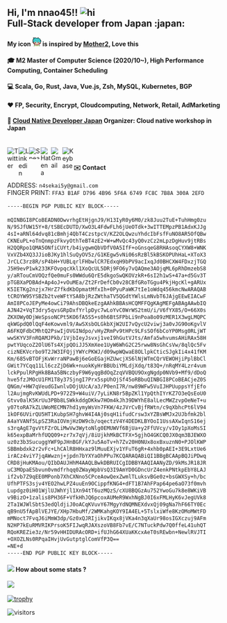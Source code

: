 <h2>Hi, I'm nnao45!! <img src="https://github.com/rajput2107/rajput2107/blob/master/Assets/Hi.gif" alt="hi" width="28" height="28"> <br/>
Full-Stack developer from Japan :japan:</h2>

#### My icon <img src="https://github.com/nnao45/nnao45/blob/master/nnao45.png?raw=true" height="20px" width="20px"/></a> is inspired by [Mother2](https://www.nintendo.co.jp/n08/a2uj/mother2/index.html), Love this
#### :mortar_board: M2 Master of Computer Science (2020/10~), High Performance Computing, Container Scheduling
#### :computer: Scala, Go, Rust, Java, Vue.js, Zsh, MySQL, Kubernetes, BGP
#### ❤️ FP, Security, Encrypt, Cloudcomputing, Network, Retail, AdMarketing
#### :memo: [Cloud Native Developer Japan](https://cnd.connpass.com) Organizer: Cloud native workshop in Japan

<br/>

<a href="https://twitter.com/nnao45">
  <img align="left" alt="Twitter" width="26px" src="https://github.com/TheDudeThatCode/TheDudeThatCode/blob/master/Assets/Twitter.svg" />
</a>
<a href="https://www.linkedin.com/in/naoya-yokoyama-867544113/">
  <img align="left" alt="Linkedin" width="24px" src="https://github.com/TheDudeThatCode/TheDudeThatCode/blob/master/Assets/Linkedin.svg" />
</a>
<a href="https://speakerdeck.com/nnao45">
  <img align="left" alt="Speakerdeck" height="27px" width="27" src="https://www.strattic.com/wp-content/uploads/2019/06/speakerdeck-172x172.png" />
</a>
<a href="https://nnao45.hatenadiary.com/">
  <img align="left" alt="Hatena" width="24px" src="https://upload.wikimedia.org/wikipedia/commons/thumb/1/1f/Hatena_blog_logo.svg/2048px-Hatena_blog_logo.svg.png" />
</a>
<a href="mailto:n4sekai5y@gmail.com">
  <img align="left" alt="Gmail" width="26px" src="https://github.com/TheDudeThatCode/TheDudeThatCode/blob/master/Assets/Gmail.svg" />
</a>
<a href="https://keybase.io/nnao45">
  <img align="left" alt="Keybase" width="26px" src="https://upload.wikimedia.org/wikipedia/commons/b/bb/Keybase_logo_official.svg" />
</a>
</a>

<br/>

#### :envelope: Contact
ADDRESS: `n4sekai5y@gmail.com`<br/>
FINGER PRINT: `FFA3 B1AF D796 4B96 5F6A 6749 FC8C 7B8A 300A 2EFD`<br/>
```
-----BEGIN PGP PUBLIC KEY BLOCK-----

mQINBGI8PCoBEADN0DwvrhgEtHjgnJ9/H13IyR0y6M0/zk8Juu2TuE+TuhHmg0zu
N/9SJfUW15Y+8/tSBEcDUTD/XwO3L4FdwFLh6jUeOTdk+3wITTEMpzPB1AdxKJJg
4sI+aRNl64dvq81cBmhj4QbT4CzstpcV/KZ2OLQwzuYhdcIbFsfFuNO8AR5OfQBw
CKNEuPL+oTnQnmpzFkvyOthTeBT4zE2+W+wMvQc43yQ0vzCz2mLpzDgHuv9jtRBs
H2QQRpo1QMA5ONfiCUYt/b4iygwmQbVDfV0A5IfF+oGnsqeG8RHAsoqCYXW8+WNK
VxVZb4XQ3JJioBJKy1hlSuQyOV5z/G1KEgw5vNi06sRzBl5kBSKOPUhHaL+XToX3
JrCLC3rz8R/sP4bH+YUBLqrlFHbwlCR7EdxqH9bPV9acIxqJd0BHCXW4FDxzjTGQ
J5H9evP1wk233KFOvpqcXkl1XoQcUL5DRj9FO6y7vQAQme3AOjqML6pRhDmzebS8
y/aRTouCmVOQzfQe0muFs0WWdu6QrE5dkgoSwQKOVzkR+6sI2h1wS+47a+d5Gv3T
pTGBXaPDBAd+Ap4oJ+vOuMEa/Zt2FrDefCb0v28CBfGRoTGgu4PkjHgcKl+gARUx
K5IETKg2nzjx7HrZ7fkdKbOpmatMfxIh+0PyuPaWK7tIe1oWdq456kmcNwARAQAB
tCROYW95YSBZb2tveWFtYSA8bjRzZWthaTV5QGdtYWlsLmNvbT6JAjgEEwEIACwF
AmI8PCoJEPyMe4owCi79AhsDBQkeEzgAAhkBBAsHCQMFFQgKAgMEFgABAgAAwbIQ
AJN42+VqT3dry5qvsGRpDxfYrlpDyc7wLoYvC0WrWS2tmU/i/V6fYX85/O+66X0s
ZKXOWy0DjWeSpsoNCPt5KO6fA5S5+s0h6BtSFPbLi9nPoa8o09zMER1X3wgLMQPC
qkWGpdQ0lQqF4eKowvml9/AwSXsbOLGkbXjW2UI7vQycU2viwj3a0vJG90oKgvlV
A6FKQFdbCMhtQ2PswIjOVGINdpo/vHyZRmPv9tHPc9LFsSOf6bCoYP0Msg0RLjWT
wwSKYV3FnRQAMJPkb/1VjbIeyJsvxj1veI9hGutVJts/Amfa5whvumsAHiRAx58H
pwtYUqcoZ2OlU6Ts4XjpQOiJJ5XmXee1UyW6WhG2C25rww8NsGhCsVw/8qlQc5Fv
cizNEKVcrbo9T2JW3IFQjjYWYcPKWJ/d09wpWQwaE8OLlpkCticSJgkIi4x41fKM
Km/685vBTOFjKvWrraNPawBj6eGoEGajHZUwcjXS6lNjWTmCQrVEWOHjiPplBbCl
GWit7YCqq11Ll6czZjD6Wk+nuokKyHrBBUbiYMLdjXdq/t83Q+/nRqMY4Lzr4vum
lckPpulRPgHk8BAa5BNczbyF9W6yqgBdOqZzqVVBQU9OxgNgdp0NVb9+Mf9/dDoQ
hve5fzJMOcU1FM1T8y37SjngI7Prx5spUhOjSf45oRBbuQINBGI8PCoBEACjeZ0S
QNGm/+HW7qVeudGIwnlvDOjUUcA/a3/P0enI7R/nw89WFw5VuIJHPUuppsYfjEfo
l2AujmgRvKWUdLPD+972Z9+W4uiV/7yLiKN8r5BpZKl1YpQthIYrKZ7O3eQsEoU0
Gtvv0alK5KrUu3PBb8LSWkkddgDKkw7HOm4kJh39DWYhE8alLecMWZzvpOeNeT+u
y07toRA7kZLUWoMECMN7hd1ymyWsVn7FKW/4zJVrCvBjfRWtn/c9qXbhcPt6lV94
1kOF6UVirQU5HT1KubpSH7ghvW4I4Aj0sqH1ifudCrsw3xYZBsWMJx2UJbfmk2bl
A4aYVANf5LpSZ3RaIOVmjHzDW9cb/oqectzV4Y4DEDKLBYOoI1UssAXwIqnS16ej
s3rqAgE7gvVtFZrOLiMwVw3WytoNlg0EMUWVf6BjUa+y2FfUVcy/vIOy1pXoMsSI
k65expBaMrhfUQQ09+zr7x7qVj/8iUjkhMkBCTFX+5gjhO4GKCQ0JX0qm3BJEWXO
uz0z3b3SucuggYWF9pJHnBGF/kYJu5AoTv+h7Zv20H0NUx8oxBxuznN0+PJOlKWP
SBBmbdxk2r2vFc+LhCAlR8HHxaz9lMuuEXjv1YFuT6gR+4xhb0pAEI+3E9LxtUe6
irACz4viY7jqAWwznj+jpdn7bYXYaOhPPu7KCQARAQABiQI1BBgBCAApBQJiPDwq
CRD8jHuKMAou/QIbDAUJHhM4AAQLBwkDBRUICgIDBBYAAQIAANyZD/9kMsJR18JR
uC3MOpaESbvun0vmdfrhqq0ZWayWpbVsQ3I9AmYD0GDncUrZ4enkPNtkpEbY8LAJ
if2vb7Z9qEE0MPonb7XhCXNno5CPceAowQexZwmlTLuksvBGe0z+bsGWXSy+h/bc
UfhPTFS3sjv4YEO2hwLPZ4uuEn9OCippfKNG4+dFT1B7AhFPap64pe6aO73f0mvh
Lupdgz0iH01WjlUJWhYjl1Xn94tT6uzMQzS/cXU8BQGzAu752YwoGu7k8e8WKiVB
v9BizO+1zalis8PH36F+VfkHhJQ6pcoxAUMeR9WxhNgBJ0I6xFMLHyK6vJegUVk8
2Ta1WJWlSbtS3edQldjiJ0oACqKVuvY67MgyYdNQMNEXdvxQj09gNa7hF66TY0Ec
qB9nU5fApBlVEJYE/XHp7HbuMf/2WMKahgKOY9IA4EL+5TslxiWfe8KzOMoMWtFD
mMNoct7FvqJ6iMmW3dp/Gz0xQJRIjikvIKqx8jVKa4n3qXaUr98osIGXczuj9AFm
N2HP7kEuRMVRIKPrsoK5FIJwqRJAXszoVB8Fb7vE/C7NTuckPdw7Q0ffeL41uhQT
RQoKREZie3z/Nr59vHHIDURAcORD+ifUJhG64XUaKKcxAeT0sREwbn+NewlRVJTI
+OXOZLNs0RPqaIHvjUvGutptglComVfP3Q==
=NE+d
-----END PGP PUBLIC KEY BLOCK-----
```

#### <img src="https://media.giphy.com/media/VgCDAzcKvsR6OM0uWg/giphy.gif" width="50"> How about some stats ?
<p align="left">
<a href="https://github.com/anuraghazra/github-readme-stats">
  <img src="https://github-readme-stats.vercel.app/api?username=nnao45&count_private=true&show_icons=true" />
</a>
</p>

[![trophy](https://github-profile-trophy.vercel.app/?username=nnao45)](https://github.com/ryo-ma/github-profile-trophy)

![visitors](https://visitor-badge.laobi.icu/badge?page_id=nnao45.nnao45)

